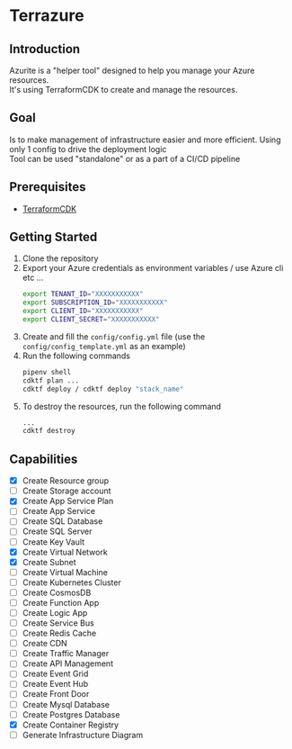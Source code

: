 # Terrazure

## Introduction
Azurite is a "helper tool" designed to help you manage your Azure resources. <br>
It's using TerraformCDK to create and manage the resources.

## Goal
Is to make management of infrastructure easier and more efficient. Using only 1 config to drive the deployment logic<br>
Tool can be used "standalone" or as a part of a CI/CD pipeline

## Prerequisites
- [TerraformCDK](https://developer.hashicorp.com/terraform/tutorials/cdktf/cdktf-install)

## Getting Started
1. Clone the repository
2. Export your Azure credentials as environment variables / use Azure cli etc ...
    ```bash
    export TENANT_ID="XXXXXXXXXXX"
    export SUBSCRIPTION_ID="XXXXXXXXXXX"
    export CLIENT_ID="XXXXXXXXXXX"
    export CLIENT_SECRET="XXXXXXXXXXX"
    ```
3. Create and fill the `config/config.yml` file (use the `config/config_template.yml` as an example)
4. Run the following commands
    ```bash
    pipenv shell
    cdktf plan ... 
    cdktf deploy / cdktf deploy "stack_name"
    ```
5. To destroy the resources, run the following command
    ```bash
   ...
   cdktf destroy
    ```

## Capabilities
- [x] Create Resource group
- [ ] Create Storage account
- [X] Create App Service Plan
- [ ] Create App Service
- [ ] Create SQL Database
- [ ] Create SQL Server
- [ ] Create Key Vault
- [X] Create Virtual Network
- [X] Create Subnet
- [ ] Create Virtual Machine
- [ ] Create Kubernetes Cluster
- [ ] Create CosmosDB
- [ ] Create Function App
- [ ] Create Logic App
- [ ] Create Service Bus
- [ ] Create Redis Cache
- [ ] Create CDN
- [ ] Create Traffic Manager
- [ ] Create API Management
- [ ] Create Event Grid
- [ ] Create Event Hub
- [ ] Create Front Door
- [ ] Create Mysql Database
- [ ] Create Postgres Database
- [X] Create Container Registry
- [ ] Generate Infrastructure Diagram
